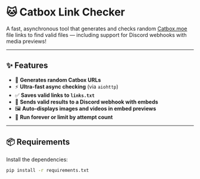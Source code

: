 # 🐱 Catbox Link Checker

A fast, asynchronous tool that generates and checks random [Catbox.moe](https://catbox.moe) file links to find valid files — including support for Discord webhooks with media previews!

---

## ✨ Features

- 🔄 **Generates random Catbox URLs**
- ⚡ **Ultra-fast async checking** (via `aiohttp`)
- ✅ **Saves valid links to `links.txt`**
- 🎯 **Sends valid results to a Discord webhook with embeds**
- 🖼️ **Auto-displays images and videos in embed previews**
- 🔁 **Run forever or limit by attempt count**

---

## 📦 Requirements

Install the dependencies:

```bash
pip install -r requirements.txt
